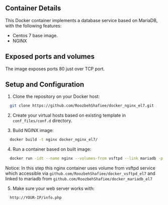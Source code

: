 Container Details
----
This Docker container implements a database service based on MariaDB, with the following features:

 * Centos 7 base image.
 * NGINX

Exposed ports and volumes
----
The image exposes ports 80 just over TCP port.

Setup and Configuration
----

1) Clone the repository on your Docker host:

```bash
  git clone https://github.com/RoozbehShafiee/docker_nginx_el7.git
```

2) Create your virtual hosts based on existing template in `conf_files/conf.d` directory.

3) Build NGINX image:

```bash
  docker build -t nginx docker_nginx_el7/
```

4) Run a container based on built image:

```bash
  docker run -idt --name nginx --volumes-from vsftpd --link mariadb -p 80:80 nginx
```

Notice: In this step this nginx container uses volume from vsftpd service which accessible via `github.com/RoozbehShafiee/docker_vsftpd_el7` and linked to mariadb from `github.com/RoozbehShafiee/docker_mariadb_el7`


5) Make sure your web server works with:

```bash
  http://YOUR-IP/info.php
```
